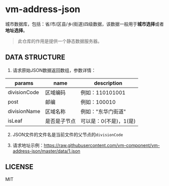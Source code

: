 # vm-address-json


城市数据库，包括：省/市/区县/乡(街道)四级数据，该数据一般用于**城市选择**或者**地址选择**。

> 此仓库的作用是提供一个静态数据服务器。

## DATA STRUCTURE

1. 请求原始JSON数据返回数组，参数详情：

params       | name         | description
-------------|--------------|----------------------
divisionCode | 区域编码     | 例如：110101001
post         | 邮编         | 例如：100010
divisionName | 区域名称     | 例如："东华门街道"
isLeaf       | 是否是子节点 | 可以是：0(不是)，1(是)

2. JSON文件的文件名是当前文件的父节点的`divisionCode`

3. 请求地址示例：https://raw.githubusercontent.com/vm-component/vm-address-json/master/data/1.json

## LICENSE

MIT